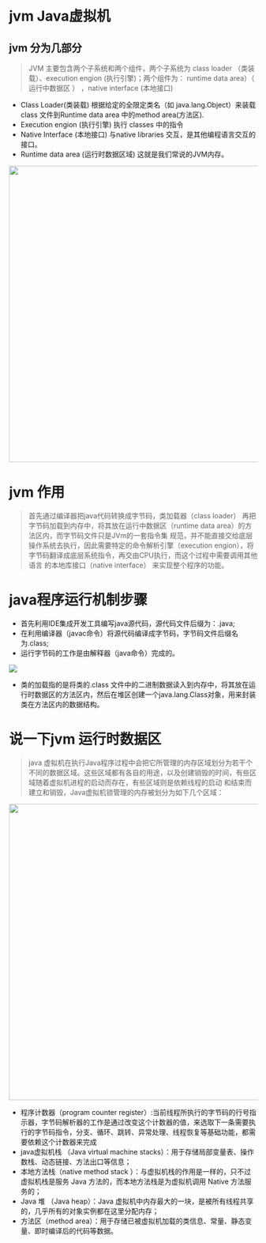 # jvm Java虚拟机 

## jvm 分为几部分
  > JVM 主要包含两个子系统和两个组件，两个子系统为 class loader （类装载）、execution engion (执行引擎)；两个组件为： runtime data area）（ 运行中数据区 ） ，native interface (本地接口)
- Class Loader(类装载) 根据给定的全限定类名（如 java.lang.Object）来装载class 文件到Runtime data area 中的method area(方法区).
- Execution engion (执行引擎) 执行 classes 中的指令
- Native Interface (本地接口) 与native libraries 交互，是其他编程语言交互的接口。
- Runtime data area (运行时数据区域) 这就是我们常说的JVM内存。

<img style="width:600px;" src='https://img-blog.csdnimg.cn/20200103213149526.png?x-oss-process=image/watermark,type_ZmFuZ3poZW5naGVpdGk,shadow_10,text_aHR0cHM6Ly90aGlua3dvbi5ibG9nLmNzZG4ubmV0,size_16,color_FFFFFF,t_70'>


# jvm 作用
> 首先通过编译器把java代码转换成字节码，类加载器（class loader） 再把字节码加载到内存中，将其放在运行中数据区（runtime data area）的方法区内，而字节码文件只是JVm的一套指令集 
> 规范，并不能直接交给底层操作系统去执行，因此需要特定的命令解析引擎（execution engion），将字节码翻译成底层系统指令，再交由CPU执行，而这个过程中需要调用其他语言
> 的本地库接口（native interface） 来实现整个程序的功能。

# java程序运行机制步骤
- 首先利用IDE集成开发工具编写java源代码，源代码文件后缀为：.java;
- 在利用编译器（javac命令）将源代码编译成字节码，字节码文件后缀名为.class;
- 运行字节码的工作是由解释器（java命令）完成的。

<img src='https://img-blog.csdnimg.cn/2020031416414486.jpeg?x-oss-process=image/watermark,type_ZmFuZ3poZW5naGVpdGk,shadow_10,text_aHR0cHM6Ly9ibG9nLmNzZG4ubmV0L1RoaW5rV29u,size_16,color_FFFFFF,t_70'>

- 类的加载指的是将类的.class 文件中的二进制数据读入到内存中，将其放在运行时数据区的方法区内，然后在堆区创建一个java.lang.Class对象，用来封装类在方法区内的数据结构。

# 说一下jvm 运行时数据区
> java 虚拟机在执行Java程序过程中会把它所管理的内存区域划分为若干个不同的数据区域。这些区域都有各自的用途，以及创建销毁的时间，有些区域随着虚拟机进程的启动而存在，有些区域则是依赖线程的启动
> 和结束而建立和销毁，Java虚拟机锁管理的内存被划分为如下几个区域：

<img style='width:600px;' src='https://img-blog.csdnimg.cn/20200103213220764.png?x-oss-process=image/watermark,type_ZmFuZ3poZW5naGVpdGk,shadow_10,text_aHR0cHM6Ly90aGlua3dvbi5ibG9nLmNzZG4ubmV0,size_16,color_FFFFFF,t_70' />

- 程序计数器（program counter register）:当前线程所执行的字节码的行号指示器，字节码解析器的工作是通过改变这个计数器的值，来选取下一条需要执行的字节码指令，分支、循环、跳转、异常处理、线程恢复等基础功能，都需要依赖这个计数器来完成
- java虚拟机栈 （Java virtual machine stacks）：用于存储局部变量表、操作数栈、动态链接、方法出口等信息；
- 本地方法栈（native method stack ）：与虚拟机栈的作用是一样的，只不过虚拟机栈是服务 Java 方法的，而本地方法栈是为虚拟机调用 Native 方法服务的；
- Java 堆 （Java heap）：Java 虚拟机中内存最大的一块，是被所有线程共享的，几乎所有的对象实例都在这里分配内存；
- 方法区（method area）：用于存储已被虚拟机加载的类信息、常量、静态变量、即时编译后的代码等数据。
